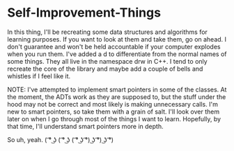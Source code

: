 # Self-Improvement-Things

In this thing, I'll be recreating some data structures and algorithms for learning purposes. 
If you want to look at them and take them, go on ahead.
I don't guarantee and won't be held accountable if your computer explodes when you run them.
I've added a d to differentiate from the normal names of some things.
They all live in the namespace drw in C++.
I tend to only recreate the core of the library and maybe add a couple of bells and whistles if I feel like it.

NOTE: I've attempted to implement smart pointers in some of the classes.
At the moment, the ADTs work as they are supposed to, but the stuff under the hood may not be correct and most likely is making unnecessary calls. 
I'm new to smart pointers, so take them with a grain of salt. 
I'll look over them later on when I go through most of the things I want to learn.
Hopefully, by that time, I'll understand smart pointers more in depth.

So uh, yeah.
( ͡° ͜ʖ ( ͡° ͜ʖ ( ͡° ͜ʖ ͡°) ͜ʖ ͡°) ͜ʖ ͡°)